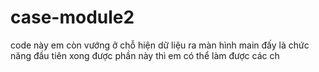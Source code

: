 # case-module2
code này em còn vướng ở chỗ hiện dữ liệu ra màn hình main đấy là chức năng đầu tiên xong được phần này thì em có thể làm được các ch
